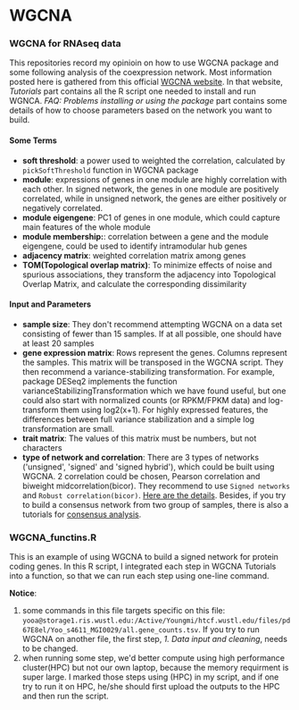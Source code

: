 # WGCNA
### WGCNA for RNAseq data
This repositories record my opinioin on how to use WGCNA package and some following analysis of the coexpression network. Most information posted here is gathered from this official [WGCNA website]( https://horvath.genetics.ucla.edu/html/CoexpressionNetwork/Rpackages/WGCNA/index.html).
In that website, *Tutorials* part contains all the R script one needed to install and run WGNCA. *FAQ: Problems installing or using the package* part contains some details of how to choose parameters based on the network you want to build. 

#### Some Terms 
- **soft threshold**: a power used to weighted the correlation, calculated by `pickSoftThreshold` function in WGCNA package
- **module**: expressions of genes in one module are highly correlation with each other. In signed network, the genes in one module are positively correlated, while in unsigned network, the genes are either positively or negatively correlated.
- **module eigengene**: PC1 of genes in one module, which could capture main features of the whole module
- **module membership:**: correlation between a gene and the module eigengene, could be used to identify intramodular hub genes
- **adjacency matrix**: weighted correlation matrix among genes
- **TOM(Topological overlap matrix)**: To minimize effects of noise and spurious associations, they transform the adjacency into Topological Overlap Matrix, and calculate the corresponding dissimilarity

#### Input and Parameters
- **sample size**: They don't recommend attempting WGCNA on a data set consisting of fewer than 15 samples.  If at all possible, one should have at least 20 samples
- **gene expression matrix**: Rows represent the genes. Columns represent the samples. This matrix will be transposed in the WGCNA script. They then recommend a variance-stabilizing transformation. For example, package DESeq2 implements the function varianceStabilizingTransformation which we have found useful, but one could also start with normalized counts (or RPKM/FPKM data) and log-transform them using log2(x+1). For highly expressed features, the differences between full variance stabilization and a simple log transformation are small.
- **trait matrix**: The values of this matrix must be numbers, but not characters
- **type of network and correlation**: There are 3 types of networks ('unsigned', 'signed' and 'signed hybrid'), which could be built using WGCNA. 2 correlation could be chosen, Pearson correlation and biweight midcorrelation(bicor). They recommend to use `Signed networks` and `Robust correlation(bicor)`. [Here are the details](https://horvath.genetics.ucla.edu/html/CoexpressionNetwork/Rpackages/WGCNA/faq.html).  Besides, if you try to build a consensus network from two group of samples, there is also a tutorials for [consensus analysis](https://horvath.genetics.ucla.edu/html/CoexpressionNetwork/Rpackages/WGCNA/Tutorials/index.html). 












### WGCNA_functins.R
This is an example of using WGCNA to build a signed network for protein coding genes. In this R script, I integrated each step in WGCNA Tutorials into a function, so that we can run each step using one-line command. 

**Notice**: 
1. some commands in this file targets specific on this file: `yooa@storage1.ris.wustl.edu:/Active/Youngmi/htcf.wustl.edu/files/pd67E8el/Yoo_s4611_MGI0029/all.gene_counts.tsv`. 
If you try to run WGCNA on another file, the first step, *1. Data input and cleaning*, needs to be changed. 
2. when running some step, we'd better compute using high performance cluster(HPC) but not our own laptop, because the memory requirment is super large. I marked those steps using (HPC) in my script, and if one try to run it on HPC, he/she should first upload the outputs to the HPC and then run the script. 
